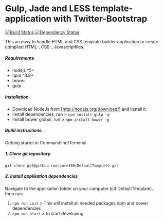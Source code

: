 # Gulp, Jade and LESS template-application with Twitter-Bootstrap
[![Build Status](https://travis-ci.org/pure180/DefaultTemplate.svg?branch=master)](https://travis-ci.org/pure180/DefaultTemplate)
[![Dependency Status](https://david-dm.org/pure180/DefaultTemplate.svg)](https://david-dm.org/pure180/DefaultTemplate)

This an easy to handle HTML and CSS template builder application to create compiled HTML-, CSS-, Javascriptfiles.

##### Requirements
* nodejs ^5+
* npm ^3.8+
* bower
* gulp

##### Installation
* Download NodeJs from [http://nodejs.org/download/] and install it.
* Install dependencies, run > `npm install gulp -g`
* Install bower global, run > `npm install bower -g`

##### Build instructions.
Getting startet in Commandline/Terminal

##### 1. Clone git repository.
```
git clone git@github.com:pure180/DefaultTemplate.git
```
##### 2. Install applikation dependencies
Navigate to the applikation folder on your computer (cd DefaultTemplate), then run:

1. `npm run init` > This will install all needed packages npm and bower dependencies
2. `npm run start` > to start developing
